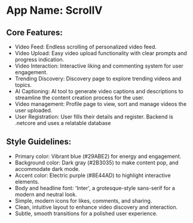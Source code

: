# **App Name**: ScrollV

## Core Features:

- Video Feed: Endless scrolling of personalized video feed.
- Video Upload: Easy video upload functionality with clear prompts and progress indication.
- Video Interaction: Interactive liking and commenting system for user engagement.
- Trending Discovery: Discovery page to explore trending videos and topics.
- AI Captioning: AI tool to generate video captions and descriptions to streamline the content creation process for the user.
- Video management: Profile page to view, sort and manage videos the user uploaded.
- User Registration: User fills their details and register. Backend is .netcore and uses a relatable database

## Style Guidelines:

- Primary color: Vibrant blue (#29ABE2) for energy and engagement.
- Background color: Dark gray (#2B3035) to make content pop, and accommodate dark mode.
- Accent color: Electric purple (#8E44AD) to highlight interactive elements.
- Body and headline font: 'Inter', a grotesque-style sans-serif for a modern and neutral look.
- Simple, modern icons for likes, comments, and sharing.
- Clean, intuitive layout to enhance video discovery and interaction.
- Subtle, smooth transitions for a polished user experience.